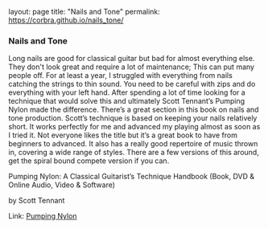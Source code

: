 layout: page
title: "Nails and Tone"
permalink: https://corbra.github.io/nails_tone/

### Nails and Tone

Long nails are good for classical guitar but bad for almost everything else.  They don't look great and require a lot of maintenance; This can put many people off. For at least a year, I struggled with everything from nails catching the strings to thin sound. You need to be careful with zips and do everything with your left hand.
After spending a lot of time looking for a technique that would solve this and ultimately Scott Tennant’s Pumping Nylon made the difference.  There’s a great section in this book on nails and tone production.  Scott’s technique is based on keeping your nails relatively short.  It works perfectly for me and advanced my playing almost as soon as I tried it.
Not everyone likes the title but it’s a great book to have from beginners to advanced. It also has a really good repertoire of music thrown in, covering a wide range of styles. There are a few versions of this around, get the spiral bound compete version if you can.


Pumping Nylon: A Classical Guitarist’s Technique Handbook (Book, DVD & Online Audio, Video & Software)

by Scott Tennant

Link: [Pumping Nylon](http://amzn.eu/cEMlLhr)